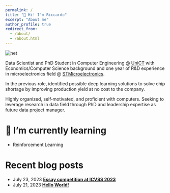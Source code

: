 ```yaml
---
permalink: /
title: "🚀 Hi! I'm Riccardo"
excerpt: "About me"
author_profile: true
redirect_from: 
  - /about/
  - /about.html
---
```

![net](https://github.com/ric-sar/ric-sar/assets/82369153/9f138e5f-fef1-4b54-a8c5-c684aaae0d4a)

Data Scientist and PhD Student in Computer Engineering @ [UniCT](https://www.unict.it/) with Economics/Computer Science background and one year of R&D experience in microelectronics field @ [STMicroelectronics](https://www.st.com/).

In the previous role, identified possible deep learning solutions to solve chip shortage by improving production yield at no cost to the company.

Highly organized, self‑motivated, and proficient with computers.
Seeking to leverage research in data field through PhD and leadership expertise as future data project manager.

# 🌱 I’m currently learning 
* Reinforcement Learning

# Recent blog posts
* July 23, 2023 [**Essay competition at ICVSS 2023**](https://ric-sar.github.io/posts/2023/07/essay-competition/)
* July 21, 2023 [**Hello World!**](https://ric-sar.github.io/posts/2023/07/hello-world/)
